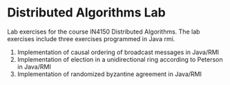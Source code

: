 # Distributed Algorithms Lab

Lab exercises for the course IN4150 Distributed Algorithms. The lab exercises include three exercises programmed in Java rmi.
1. Implementation of causal ordering of broadcast messages in Java/RMI
2. Implementation of election in a unidirectional ring according to Peterson in Java/RMI
3. Implementation of randomized byzantine agreement in Java/RMI
